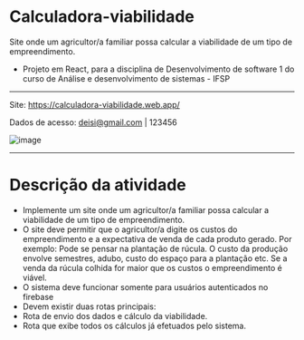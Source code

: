 # Calculadora-viabilidade
Site onde um agricultor/a familiar possa calcular a viabilidade de um tipo de empreendimento.
- Projeto em React, para a disciplina de Desenvolvimento de software 1 do curso de Análise e desenvolvimento de sistemas - IFSP
---
Site: https://calculadora-viabilidade.web.app/

Dados de acesso: deisi@gmail.com | 123456

![image](https://github.com/Deisilani/Calculadora-viabilidade/assets/53665910/2c9322d4-c105-42aa-8156-43e4dbe9fea9)


---
# Descrição da atividade
- Implemente um site onde um agricultor/a familiar possa calcular a viabilidade de um tipo de empreendimento.
- O site deve permitir que o agricultor/a digite os custos do empreendimento e a expectativa de venda de cada produto gerado. Por exemplo: Pode se pensar na plantação de rúcula.
  O custo da produção envolve semestres, adubo, custo do espaço para a plantação etc. Se a venda da rúcula colhida for maior que os custos o empreendimento é viável.
- O sistema deve funcionar somente para usuários autenticados no firebase
- Devem existir duas rotas principais:
- Rota de envio dos dados e cálculo da viabilidade.
- Rota que exibe todos os cálculos já efetuados pelo sistema.

